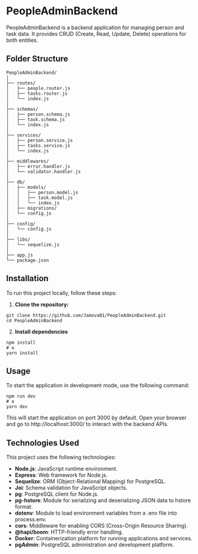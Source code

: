 # PeopleAdminBackend

PeopleAdminBackend is a backend application for managing person and task data. It provides CRUD (Create, Read, Update, Delete) operations for both entities.

## Folder Structure

```
PeopleAdminBackend/
│
├── routes/
│   ├── people.router.js
│   ├── tasks.router.js
│   └── index.js
│
├── schemas/
│   ├── person.schema.js
│   ├── task.schema.js
│   └── index.js
│
├── services/
│   ├── person.service.js
│   ├── tasks.service.js
│   └── index.js
│
├── middlewares/
│   ├── error.handler.js
│   └── validator.handler.js
│
├── db/
│   ├── models/
│   │   ├── person.model.js
│   │   ├── task.model.js
│   │   └── index.js
│   ├── migrations/
│   └── config.js
│
├── config/
│   └── config.js
│
├── libs/
│   └── sequelize.js
│
├── app.js
└── package.json

```

## Installation

To run this project locally, follow these steps:

1. **Clone the repository:**

```
git clone https://github.com/Jamova01/PeopleAdminBackend.git
cd PeopleAdminBackend
```

2. **Install dependencies**

```
npm install
# o
yarn install
```

## Usage

To start the application in development mode, use the following command:


```
npm run dev
# o
yarn dev
```

This will start the application on port 3000 by default. Open your browser and go to http://localhost:3000/ to interact with the backend APIs.


## Technologies Used

This project uses the following technologies:

- **Node.js**: JavaScript runtime environment.
- **Express**: Web framework for Node.js.
- **Sequelize**: ORM (Object-Relational Mapping) for PostgreSQL.
- **Joi**: Schema validation for JavaScript objects.
- **pg**: PostgreSQL client for Node.js.
- **pg-hstore**: Module for serializing and deserializing JSON data to hstore format.
- **dotenv**: Module to load environment variables from a .env file into process.env.
- **cors**: Middleware for enabling CORS (Cross-Origin Resource Sharing).
- **@hapi/boom**: HTTP-friendly error handling.
- **Docker**: Containerization platform for running applications and services.
- **pgAdmin**: PostgreSQL administration and development platform.
